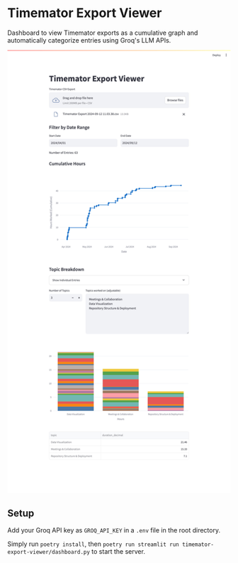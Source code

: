 # Timemator Export Viewer

Dashboard to view Timemator exports as a cumulative graph and automatically categorize entries using Groq's LLM APIs.

![Preview](./preview.jpg)

## Setup

Add your Groq API key as `GROQ_API_KEY` in a `.env` file in the root directory.

Simply run `poetry install`, then `poetry run streamlit run timemator-export-viewer/dashboard.py` to start the server.
